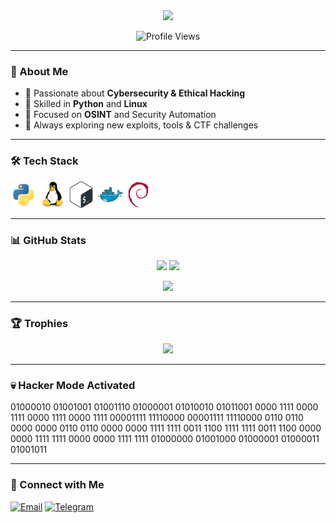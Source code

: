 <div align="center">

<img src="https://readme-typing-svg.herokuapp.com?font=Fira+Code&weight=700&size=24&duration=3000&pause=700&color=00FF00&center=true&vCenter=true&width=700&lines=>+Hi%2C+I'm+L1A_404+(l1a404);>+Cybersecurity+Researcher+%26+Ethical+Hacker;>+Python+%7C+Linux+%7C+OSINT+%7C+Automation;>+Always+Learning+%26+Exploring+🔍" />

![Profile Views](https://komarev.com/ghpvc/?username=l1a404&style=for-the-badge&color=brightgreen)

</div>

---

### 👤 About Me
- 🔐 Passionate about **Cybersecurity & Ethical Hacking**
- 🐍 Skilled in **Python** and **Linux**
- 🧭 Focused on **OSINT** and Security Automation
- 🎯 Always exploring new exploits, tools & CTF challenges  

---

### 🛠️ Tech Stack
<p align="left">
  <img src="https://raw.githubusercontent.com/devicons/devicon/master/icons/python/python-original.svg" width="42" height="42" />
  <img src="https://raw.githubusercontent.com/devicons/devicon/master/icons/linux/linux-original.svg" width="42" height="42" />
  <img src="https://raw.githubusercontent.com/devicons/devicon/master/icons/bash/bash-original.svg" width="42" height="42" />
  <img src="https://raw.githubusercontent.com/devicons/devicon/master/icons/docker/docker-original.svg" width="42" height="42" />
  <img src="https://raw.githubusercontent.com/devicons/devicon/master/icons/debian/debian-original.svg" width="42" height="42" />
</p>

---

### 📊 GitHub Stats
<p align="center">
  <img src="https://github-readme-stats.vercel.app/api?username=l1a404&show_icons=true&theme=merko&hide_border=true" height="160" />
  <img src="https://github-readme-streak-stats.herokuapp.com/?user=l1a404&theme=merko&hide_border=true" height="160" />
</p>

<p align="center">
  <img src="https://github-readme-stats.vercel.app/api/top-langs/?username=l1a404&layout=compact&theme=merko&hide_border=true" height="140" />
</p>

---

### 🏆 Trophies
<p align="center">
  <img src="https://github-profile-trophy.vercel.app/?username=l1a404&theme=matrix&no-bg=true&no-frame=true&margin-w=8" />
</p>

---
### 💀 Hacker Mode Activated
  01000010 01001001 01001110 01000001 01010010 01011001
    0000 1111 0000 1111 0000 1111 0000 1111
   00001111  11110000  00001111  11110000
  0110 0110  0000 0000  0110 0110  0000 0000
  1111 1111  0011 1100  1111 1111  0011 1100
   0000 0000  1111 1111  0000 0000  1111 1111
    01000000 01001000 01000001 01000011 01001011

---

### 📡 Connect with Me
[![Email](https://img.shields.io/badge/Email-Contact-green?style=for-the-badge&logo=gmail)](mailto:l1a404.dev@gmail.com)
[![Telegram](https://img.shields.io/badge/Telegram-@yourhandle-blue?style=for-the-badge&logo=telegram)](https://t.me/yourhandle)